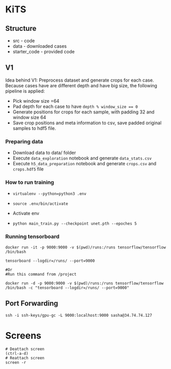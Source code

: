 # KiTS 

## Structure
* src - code
* data - downloaded cases 
* starter_code - provided code

## V1 
Idea behind V1: Preprocess dataset and generate crops for each case. Because cases have are different depth and have big size, the following pipeline is applied:
* Pick window size =64
* Pad depth for each case to have `depth % window_size == 0`
* Generate positions for crops for each sample, with padding 32 and window size 64
* Save crop positions and meta information to csv, save padded original samples to hdf5 file.
### Preparing data
* Download data to data/ folder
* Execute `data_exploration` notebook and generate `data_stats.csv`
* Execute `h5_data_preparation` notebook and generate `crops.csv` and `crops.hdf5` file

### How to run training
* `virtualenv --python=python3 .env`
* `source .env/bin/activate`

* Activate env
* `python main_train.py --checkpoint unet.pth --epoches 5`


### Running tensorboard
```
docker run -it -p 9000:9000 -v $(pwd)/runs:/runs tensorflow/tensorflow /bin/bash

tensorboard --logdir=/runs/ --port=9000

#Or
#Run this command from /project 

docker run -d -p 9000:9000 -v $(pwd)/runs:/runs tensorflow/tensorflow /bin/bash -c "tensorboard --logdir=/runs/ --port=9000"
```

## Port Forwarding
```
ssh -i ssh-keys/gpu-gc -L 9000:localhost:9000 sasha@34.74.74.127
```


# Screens
```
# Deattach screen
(ctrl-a-d) 
# Reattach screen
screen -r 
```



